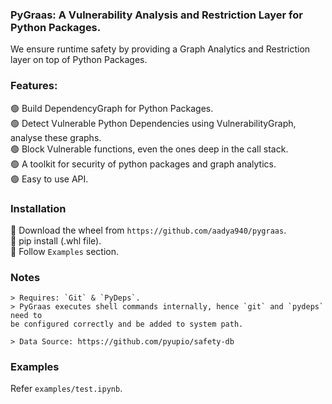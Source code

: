 ### PyGraas: A Vulnerability Analysis and Restriction Layer for Python Packages.

We ensure runtime safety by providing a Graph Analytics and
Restriction layer on top of Python Packages.

### Features:
🟢  Build DependencyGraph for Python Packages. <br>
🟢 Detect Vulnerable Python Dependencies using VulnerabilityGraph, analyse
these graphs. <br>
🟢 Block Vulnerable functions, even the ones deep in the call stack. <br>
🟢 A toolkit for security of python packages and graph analytics. <br>
🟢 Easy to use API. <br>

### Installation
🔴 Download the wheel from `https://github.com/aadya940/pygraas`. <br>
🔴 pip install (.whl file). <br>
🔴 Follow `Examples` section. <br>

### Notes
```
> Requires: `Git` & `PyDeps`.
> PyGraas executes shell commands internally, hence `git` and `pydeps` need to 
be configured correctly and be added to system path. 

> Data Source: https://github.com/pyupio/safety-db
```

### Examples

Refer `examples/test.ipynb`.


